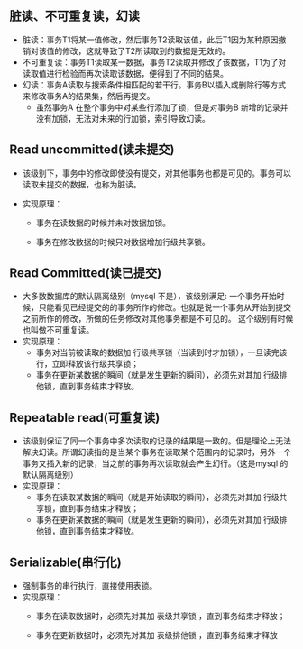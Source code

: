 ## 脏读、不可重复读，幻读
* 脏读：事务T1将某一值修改，然后事务T2读取该值，此后T1因为某种原因撤销对该值的修改，这就导致了T2所读取到的数据是无效的。
* 不可重复读：事务T1读取某一数据，事务T2读取并修改了该数据，T1为了对读取值进行检验而再次读取该数据，便得到了不同的结果。
* 幻读：事务A读取与搜索条件相匹配的若干行。事务B以插入或删除行等方式来修改事务A的结果集，然后再提交。
    * 虽然事务A 在整个事务中对某些行添加了锁，但是对事务B 新增的记录并没有加锁，无法对未来的行加锁，索引导致幻读。

## Read uncommitted(读未提交)
* 该级别下，事务中的修改即使没有提交，对其他事务也都是可见的。事务可以读取未提交的数据，也称为脏读。
* 实现原理：

    * 事务在读数据的时候并未对数据加锁。

    * 事务在修改数据的时候只对数据增加行级共享锁。



## Read Committed(读已提交)
* 大多数数据库的默认隔离级别（mysql 不是），该级别满足: 一个事务开始时候，只能看见已经提交的的事务所作的修改。也就是说一个事务从开始到提交之前所作的修改，所做的任务修改对其他事务都是不可见的。 这个级别有时候也叫做不可重复读。
* 实现原理：
    * 事务对当前被读取的数据加 行级共享锁（当读到时才加锁），一旦读完该行，立即释放该行级共享锁；
    * 事务在更新某数据的瞬间（就是发生更新的瞬间），必须先对其加 行级排他锁，直到事务结束才释放。


## Repeatable read(可重复读)
* 该级别保证了同一个事务中多次读取的记录的结果是一致的。但是理论上无法解决幻读。所谓幻读指的是当某个事务在读取某个范围内的记录时，另外一个事务又插入新的记录，当之前的事务再次读取就会产生幻行。（这是mysql 的默认隔离级别）
* 实现原理：
    * 事务在读取某数据的瞬间（就是开始读取的瞬间），必须先对其加 行级共享锁，直到事务结束才释放；
    * 事务在更新某数据的瞬间（就是发生更新的瞬间），必须先对其加 行级排他锁，直到事务结束才释放。



## Serializable(串行化)
* 强制事务的串行执行，直接使用表锁。
* 实现原理：
    * 事务在读取数据时，必须先对其加 表级共享锁 ，直到事务结束才释放；

    * 事务在更新数据时，必须先对其加 表级排他锁 ，直到事务结束才释放




